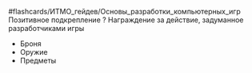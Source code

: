 #flashcards/ИТМО_гейдев/Основы_разработки_компьютерных_игр 
Позитивное подкрепление
?
Награждение за действие, задуманное разработчиками игры
- Броня
- Оружие
- Предметы